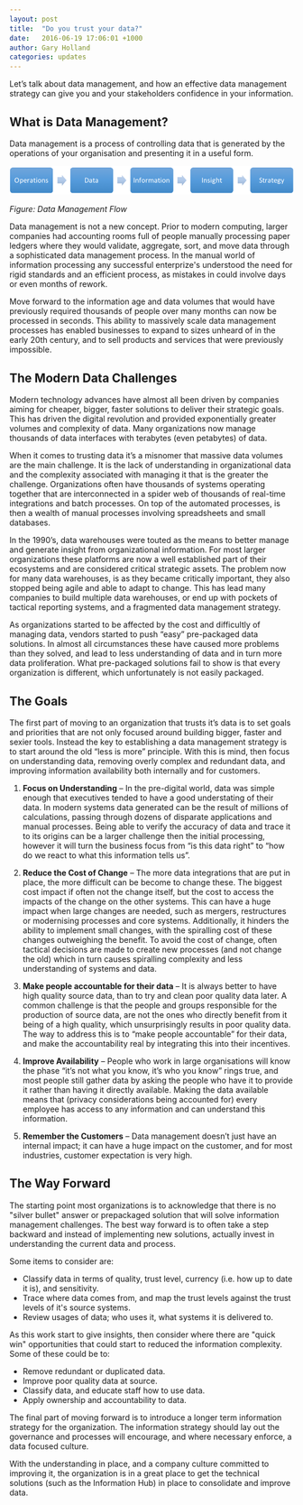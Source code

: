 ```yaml
---
layout: post
title:  "Do you trust your data?"
date:   2016-06-19 17:06:01 +1000
author: Gary Holland
categories: updates
---
```


Let’s talk about data management, and how an effective data management strategy can give you and your stakeholders  confidence in your information.


What is Data Management? 
---

Data management is a process of controlling data that is generated by the operations of your organisation and presenting it in a useful form.

![Data Management Flow](/img/data_management_flow.png "Data Management Flow")

*Figure: Data Management Flow*

Data management is not a new concept. Prior to modern computing, larger companies had accounting rooms full of people manually processing paper ledgers where they would validate, aggregate, sort, and move data through a sophisticated data management process.  In the manual world of information processing any successful enterprize's understood the need for rigid standards and an efficient process, as mistakes in could involve days or even months of rework.

Move forward to the information age and data volumes that would have previously required thousands of people over many months can now be processed in seconds.  This ability to massively scale data management processes has enabled businesses to expand to sizes unheard of in the early 20th century, and to sell products and services that were previously impossible.

The Modern Data Challenges
---

Modern technology advances have almost all been driven by companies aiming for cheaper, bigger, faster solutions to deliver their strategic goals.  This has driven the digital revolution and provided exponentially greater volumes and complexity of data.  Many organizations now manage thousands of data interfaces with terabytes (even petabytes) of data.

When it comes to trusting data it’s a misnomer that massive data volumes are the main challenge.  It is the lack of understanding in organizational data and the complexity associated with managing it that is the greater the challenge.  Organizations often have thousands of systems operating together that are interconnected in a spider web of thousands of real-time integrations and batch processes.   On top of the automated processes, is then a wealth of manual processes involving spreadsheets and small databases.

In the 1990’s, data warehouses were touted as the means to better manage and generate insight from organizational information.   For most larger organizations these platforms are now a well established part of their ecosystems and are considered critical strategic assets.  The problem now for many data warehouses, is as they became critically important, they also stopped being agile and able to adapt to change.  This has lead many companies to build multiple data warehouses, or end up with pockets of tactical reporting systems, and a fragmented data management strategy.

As organizations started to be affected by the cost and difficultly of managing data, vendors started to push “easy” pre-packaged data solutions.  In almost all circumstances these have caused more problems than they solved, and lead to less understanding of data and in turn more data proliferation.  What pre-packaged solutions fail to show is that every organization is different, which unfortunately is not easily packaged.


The Goals
---

The first part of moving to an organization that trusts it’s data is to set goals and priorities that are not only focused around building bigger, faster and sexier tools.  Instead the key to establishing a data management strategy is to start around the old “less is more” principle.  With this is mind, then focus on understanding data, removing overly complex and redundant data, and improving information availability both internally and for customers.

1.	**Focus on Understanding** – In the pre-digital world, data was simple enough that executives tended to have a good understating of their data.  In modern systems data generated can be the result of millions of calculations, passing through dozens of disparate applications and manual processes.   Being able to verify the accuracy of data and trace it to its origins can be a larger challenge then the initial processing, however it will turn the business focus from “is this data right” to “how do we react to what this information tells us”.

2.	**Reduce the Cost of Change** – The more data integrations that are put in place, the more difficult can be become to change these.  The biggest cost impact if often not the change itself, but the cost to access the impacts of the change on the other systems.  This can have a huge impact when large changes are needed, such as mergers, restructures or modernising processes and core systems.  Additionally, it hinders the ability to implement small changes, with the spiralling cost of these changes outweighing the benefit.  To avoid the cost of change, often tactical decisions are made to create new processes (and not change the old) which in turn causes spiralling complexity and less understanding of systems and data.  

3.	**Make people accountable for their data** – It is always better to have high quality source data, than to try and clean poor quality data later.  A common challenge is that the people and groups responsible for the production of source data, are not the ones who directly benefit from it being of a high quality, which unsurprisingly results in poor quality data.  The way to address this is to “make people accountable” for their data, and make the accountability real by integrating this into their incentives.  

4.	**Improve Availability** – People who work in large organisations will know the phase “it’s not what you know, it’s who you know” rings true, and most people still gather data by asking the people who have it to provide it rather than having it directly available.  Making the data available means that (privacy considerations being accounted for) every employee has access to any information and can understand this information.

5.	**Remember the Customers** – Data management doesn’t just have an internal impact; it can have a huge impact on the customer, and for most industries, customer expectation is very high.  


The Way Forward
---

The starting point most organizations is to acknowledge that there is no "silver bullet" answer or prepackaged solution that will solve information management challenges.  The best way forward is to often take a step backward and instead of implementing new solutions, actually invest in understanding the current data and process.  

Some items to consider are:

* Classify data in terms of quality, trust level, currency (i.e. how up to date it is), and sensitivity.
* Trace where data comes from, and map the trust levels against the trust levels of it's source systems.
* Review usages of data; who uses it, what systems it is delivered to.

As this work start to give insights, then consider where there are "quick win" opportunities that could start to reduced the information complexity.  Some of these could be to:

* Remove redundant or duplicated data.
* Improve poor quality data at source.
* Classify data, and educate staff how to use data.
* Apply ownership and accountability to data.

The final part of moving forward is to introduce a longer term information strategy for the organization.  The information strategy should lay out the governance and processes will encourage, and where necessary enforce, a data focused culture.  

With the understanding in place, and a company culture committed to improving it, the organization is in a great place to get the technical solutions (such as the Information Hub) in place to consolidate and improve data.


